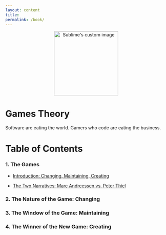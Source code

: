 ```yaml
---
layout: content
title: 
permalink: /book/
---
```


<p align="center">
  <img width="200" height="200" src="https://i.imgur.com/gSakIkl.png" alt="Sublime's custom image"/>
</p>

# Games Theory 

Software are eating the world. Gamers who code are eating the business.

# Table of Contents

### 1. The Games

- [Introduction: Changing, Maintaining, Creating](https://allenleein.github.io/brains/2019/06/the-games)

- [The Two Narratives: Marc Andreessen vs. Peter Thiel](https://allenleein.github.io/brains/2018/11/the-two-narratives)

### 2. The Nature of the Game: Changing

### 3. The Window of the Game: Maintaining 

### 4. The Winner of the New Game: Creating




